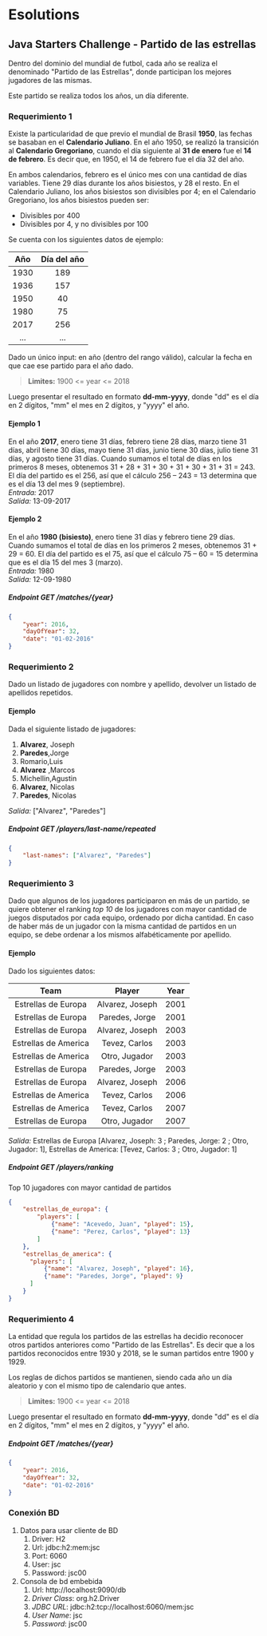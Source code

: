 # Esolutions
## Java Starters Challenge - Partido de las estrellas
Dentro del dominio del mundial de futbol, cada año se realiza el denominado "Partido de las Estrellas", donde participan los mejores jugadores de las mismas.

Este partido se realiza todos los años, un día diferente.

### Requerimiento 1
Existe la particularidad de que previo el mundial de Brasil **1950**, las fechas se basaban en el **Calendario Juliano**. En el año 1950, se realizó la transición al **Calendario Gregoriano**, cuando el día siguiente al **31 de enero** fue el **14 de febrero**. Es decir que, en 1950, el 14 de febrero fue el día 32 del año.

En ambos calendarios, febrero es el único mes con una cantidad de días variables. Tiene 29 días durante los años bisiestos, y 28 el resto. En el Calendario Juliano, los años bisiestos son divisibles por 4; en el Calendario Gregoriano, los años bisiestos pueden ser:

- Divisibles por 400
- Divisibles por 4, y no divisibles por 100

Se cuenta con los siguientes datos de ejemplo:

| Año | Día del año |
| :---: | :---------: |
| 1930 | 189 |
| 1936 | 157 |
| 1950 | 40 |
| 1980 | 75 |
| 2017 | 256 |
| ... | ... |

Dado un único input: en año (dentro del rango válido), calcular la fecha en que cae ese partido para el año dado.

> **Limites:** 1900 <= year <= 2018

Luego presentar el resultado en formato **dd-mm-yyyy**, donde "dd" es el día en 2 dígitos, "mm" el mes en 2 dígitos, y "yyyy" el año.


#### Ejemplo 1

En el año **2017**, enero tiene 31 días, febrero tiene 28 días, marzo tiene 31 días, abril tiene 30 días, mayo tiene 31 días, junio tiene 30 días, julio tiene 31 días, y agosto tiene 31 días. Cuando sumamos el total de días en los primeros 8 meses, obtenemos 31 + 28 + 31 + 30 + 31 + 30 + 31 + 31 = 243. El día del partido es el 256, así que el cálculo 256 – 243 = 13 determina que es el día 13 del mes 9 (septiembre).  
_Entrada:_ 2017  
_Salida:_ 13-09-2017

#### Ejemplo 2

En el año **1980 (bisiesto)**, enero tiene 31 días y febrero tiene 29 días. Cuando sumamos el total de días en los primeros 2 meses, obtenemos 31 + 29 = 60. El día del partido es el 75, así que el cálculo 75 – 60 = 15 determina que es el día 15 del mes 3 (marzo).   
_Entrada:_ 1980  
_Salida:_ 12-09-1980

##### Endpoint _GET_ /matches/{year}
````json
{
    "year": 2016, 
    "dayOfYear": 32, 
    "date": "01-02-2016"
}
````

### Requerimiento 2
Dado un listado de jugadores con nombre y apellido, devolver un listado de apellidos repetidos.

#### Ejemplo
Dada el siguiente listado de jugadores:  

1. **Alvarez**, Joseph
2. **Paredes**,Jorge
3. Romario,Luis
4. **Alvarez** ,Marcos
5. Michellin,Agustin
6. **Alvarez**, Nicolas
7. **Paredes**, Nicolas

_Salida:_ ["Alvarez", "Paredes"]

##### Endpoint _GET_ /players/last-name/repeated
````json
{
    "last-names": ["Alvarez", "Paredes"]
}
````

### Requerimiento 3
Dado que algunos de los jugadores participaron en más de un partido, se quiere obtener el ranking _top 10_ de los jugadores con mayor cantidad de juegos disputados por cada equipo, ordenado por dicha cantidad.
En caso de haber más de un jugador con la misma cantidad de partidos en un equipo, se debe ordenar a los mismos alfabéticamente por apellido.

#### Ejemplo

Dado los siguientes datos:

| Team | Player | Year |
| :---: | :---: | :---------: |
| Estrellas de Europa | Alvarez, Joseph | 2001 |
| Estrellas de Europa | Paredes, Jorge | 2001 |
| Estrellas de Europa | Alvarez, Joseph | 2003 |
| Estrellas de America | Tevez, Carlos | 2003 |
| Estrellas de America | Otro, Jugador | 2003 |
| Estrellas de Europa | Paredes, Jorge | 2003 |
| Estrellas de Europa | Alvarez, Joseph | 2006 |
| Estrellas de America | Tevez, Carlos | 2006 |
| Estrellas de America | Tevez, Carlos | 2007 |
| Estrellas de Europa | Otro, Jugador | 2007 |

_Salida:_ Estrellas de Europa [Alvarez, Joseph: 3 ; Paredes, Jorge: 2 ; Otro, Jugador: 1], Estrellas de America: [Tevez, Carlos: 3 ; Otro, Jugador: 1]

##### Endpoint _GET_ /players/ranking

Top 10 jugadores con mayor cantidad de partidos
````json
{
    "estrellas_de_europa": {
        "players": [
            {"name": "Acevedo, Juan", "played": 15},
            {"name": "Perez, Carlos", "played": 13}
        ]
    },
    "estrellas_de_america": {
      "players": [
          {"name": "Alvarez, Joseph", "played": 16},
          {"name": "Paredes, Jorge", "played": 9}
      ]
    }
}
````

### Requerimiento 4
La entidad que regula los partidos de las estrellas ha decidio reconocer otros partidos anteriores como "Partido de las Estrellas".
Es decir que a los partidos reconocidos entre 1930 y 2018, se le suman partidos entre 1900 y 1929.

Los reglas de dichos partidos se mantienen, siendo cada año un día aleatorio y con el mismo tipo de calendario que antes.

> **Limites:** 1900 <= year <= 2018

Luego presentar el resultado en formato **dd-mm-yyyy**, donde "dd" es el día en 2 dígitos, "mm" el mes en 2 dígitos, y "yyyy" el año.

##### Endpoint _GET_ /matches/{year}
````json
{
    "year": 2016, 
    "dayOfYear": 32, 
    "date": "01-02-2016"
}
````

### Conexión BD
1. Datos para usar cliente de BD
    1. Driver: H2
    2. Url: jdbc:h2:mem:jsc
    3. Port: 6060
    4. User: jsc
    5. Password: jsc00
2. Consola de bd embebida
    1. Url: http://localhost:9090/db
    2. _Driver Class_: org.h2.Driver
    3. _JDBC URL_: jdbc:h2:tcp://localhost:6060/mem:jsc
    4. _User Name_: jsc
    5. _Password_: jsc00